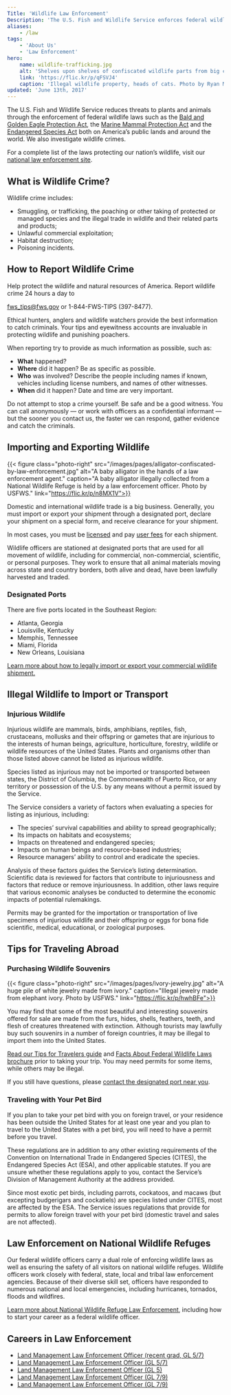 ```yaml
---
Title: 'Wildlife Law Enforcement'
Description: 'The U.S. Fish and Wildlife Service enforces federal wildlife laws that protect imperiled plants and animals around the world. We investigate wildlife crime, including wildlife smuggling, and ensure that visitors to our National Wildlife Refuges have a safe experience.'
aliases:
    - /law
tags:
    - 'About Us'
    - 'Law Enforcement'
hero:
    name: wildlife-trafficking.jpg
    alt: 'Shelves upon shelves of confiscated wildlife parts from big cats including tigers and leopards.'
    link: 'https://flic.kr/p/qFSVJ4'
    caption: 'Illegal wildlife property, heads of cats. Photo by Ryan Moehring, USFWS.'
updated: 'June 13th, 2017'
---
```


The U.S. Fish and Wildlife Service reduces threats to plants and animals through the enforcement of federal wildlife laws such as the [Bald and Golden Eagle Protection Act](http://www.fws.gov/midwest/MidwestBird/EaglePermits/bagepa.html), the [Marine Mammal Protection Act](http://www.fws.gov/international/laws-treaties-agreements/us-conservation-laws/marine-mammal-protection-act.html) and the [Endangered Species Act](/endangered-species-act/) both on America’s public lands and around the world. We also investigate wildlife crimes.

For a complete list of the laws protecting our nation’s wildlife, visit our [national law enforcement site](http://www.fws.gov/le/laws-regulations.html).

## What is Wildlife Crime?

Wildlife crime includes:
 - Smuggling, or trafficking, the poaching or other taking of protected or managed species and the illegal trade in wildlife and their related parts and products;
 - Unlawful commercial exploitation;
 - Habitat destruction;
 - Poisoning incidents.

## How to Report Wildlife Crime

Help protect the wildlife and natural resources of America. Report wildlife crime 24 hours a day to

<div class="content-centered">
  <p><a href="mailto:fws_tips@fws.gov">fws_tips@fws.gov</a> or 1-844-FWS-TIPS (397-8477).</p>
</div>

Ethical hunters, anglers and wildlife watchers provide the best information to catch criminals. Your tips and eyewitness accounts are invaluable in protecting wildlife and punishing poachers.

When reporting try to provide as much information as possible, such as:

 - **What** happened?
 - **Where** did it happen? Be as specific as possible.
 - **Who** was involved? Describe the people including names if known, vehicles including license numbers, and names of other witnesses.
 - **When** did it happen? Date and time are very important.

Do not attempt to stop a crime yourself. Be safe and be a good witness. You can call anonymously — or work with officers as a confidential informant — but the sooner you contact us, the faster we can respond, gather evidence and catch the criminals.

## Importing and Exporting Wildlife

{{< figure class="photo-right" src="/images/pages/alligator-confiscated-by-law-enforcement.jpg" alt="A baby alligator in the hands of a law enforcement agent." caption="A baby alligator illegally collected from a National Wildlife Refuge is held by a law enforcement officer. Photo by USFWS." link="https://flic.kr/p/n8MX1V">}}

Domestic and international wildlife trade is a big business. Generally, you must import or export your shipment through a designated port, declare your shipment on a special form, and receive clearance for your shipment.

In most cases, you must be [licensed](https://www.fws.gov/le/le-permits.html) and pay [user fees](http://ecfr.gpoaccess.gov/cgi/t/text/text-idx?c=ecfr&sid=95faeb6681fe7bee9d855248beec53aa&rgn=div8&view=text&node=50:1.0.1.2.8.9.7.4&idno=50&linkname=User%20Fees) for each shipment.

Wildlife officers are stationed at designated ports that are used for all movement of wildlife, including for commercial, non-commercial, scientific, or personal purposes. They work to ensure that all animal materials moving across state and country borders, both alive and dead, have been lawfully harvested and traded.

### Designated Ports

There are five ports located in the Southeast Region:

 - Atlanta, Georgia
 - Louisville, Kentucky
 - Memphis, Tennessee
 - Miami, Florida
 - New Orleans, Louisiana

[Learn more about how to legally import or export your commercial wildlife shipment.](https://www.fws.gov/le/commercial-wildlife-shipment.html)

## Illegal Wildlife to Import or Transport

### Injurious Wildlife

Injurious wildlife are mammals, birds, amphibians, reptiles, fish, crustaceans, mollusks and their offspring or gametes that are injurious to the interests of human beings, agriculture, horticulture, forestry, wildlife or wildlife resources of the United States. Plants and organisms other than those listed above cannot be listed as injurious wildlife.

Species listed as injurious may not be imported or transported between states, the District of Columbia, the Commonwealth of Puerto Rico, or any territory or possession of the U.S. by any means without a permit issued by the Service.

The Service considers a variety of factors when evaluating a species for listing as injurious, including:

 - The species’ survival capabilities and ability to spread geographically;
 - Its impacts on habitats and ecosystems;
 - Impacts on threatened and endangered species;
 - Impacts on human beings and resource-based industries;
 - Resource managers’ ability to control and eradicate the species.

Analysis of these factors guides the Service’s listing determination. Scientific data is reviewed for factors that contribute to injuriousness and factors that reduce or remove injuriousness. In addition, other laws require that various economic analyses be conducted to determine the economic impacts of potential rulemakings.

Permits may be granted for the importation or transportation of live specimens of injurious wildlife and their offspring or eggs for bona fide scientific, medical, educational, or zoological purposes.

## Tips for Traveling Abroad

### Purchasing Wildlife Souvenirs

{{< figure class="photo-right" src="/images/pages/ivory-jewelry.jpg" alt="A huge pile of white jewelry made from ivory." caption="Illegal jewelry made from elephant ivory. Photo by USFWS." link="https://flic.kr/p/hwhBFe">}}

You may find that some of the most beautiful and interesting souvenirs offered for sale are made from the furs, hides, shells, feathers, teeth, and flesh of creatures threatened with extinction. Although tourists may lawfully buy such souvenirs in a number of foreign countries, it may be illegal to import them into the United States.

[Read our Tips for Travelers guide](http://www.fws.gov/le/tips-for-travelers.html) and [Facts About Federal Wildlife Laws brochure](http://www.fws.gov/le/pdf/FactsWildlifeLaws.pdf) prior to taking your trip. You may need permits for some items, while others may be illegal.

If you still have questions, please [contact the designated port near you](http://www.fws.gov/le/designated-ports.html).

### Traveling with Your Pet Bird

If you plan to take your pet bird with you on foreign travel, or your residence has been outside the United States for at least one year and you plan to travel to the United States with a pet bird, you will need to have a permit before you travel.

These regulations are in addition to any other existing requirements of the Convention on International Trade in Endangered Species (CITES), the Endangered Species Act (ESA), and other applicable statutes. If you are unsure whether these regulations apply to you, contact the Service’s Division of Management Authority at the address provided.

Since most exotic pet birds, including parrots, cockatoos, and macaws (but excepting budgerigars and cockatiels) are species listed under CITES, most are affected by the ESA. The Service issues regulations that provide for permits to allow foreign travel with your pet bird (domestic travel and sales are not affected).

## Law Enforcement on National Wildlife Refuges

Our federal wildlife officers carry a dual role of enforcing wildlife laws as well as ensuring the safety of all visitors on national wildlife refuges. Wildlife officers work closely with federal, state, local and tribal law enforcement agencies. Because of their diverse skill set, officers have responded to numerous national and local emergencies, including hurricanes, tornados, floods and wildfires.

[Learn more about National Wildlife Refuge Law Enforcement](http://www.fws.gov/refuges/lawEnforcement/), including how to start your career as a federal wildlife officer.

## Careers in Law Enforcement

  - [Land Management Law Enforcement Officer (recent grad, GL 5/7)](https://www.usajobs.gov/GetJob/ViewDetails/486181800)
  - [Land Management Law Enforcement Officer (GL 5/7)](https://www.usajobs.gov/GetJob/ViewDetails/486183200)
  - [Land Management Law Enforcement Officer (GL 5)](https://www.usajobs.gov/GetJob/ViewDetails/486183700)
  - [Land Management Law Enforcement Officer (GL 7/9)](https://www.usajobs.gov/GetJob/ViewDetails/486183800)
  - [Land Management Law Enforcement Officer (GL 7/9)](https://www.usajobs.gov/GetJob/ViewDetails/486184500)
